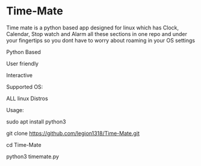 # Time-Mate

Time mate is a python based app designed for linux which has Clock, Calendar, Stop watch and Alarm 
all these sections in one repo and under your fingertips so you dont have to worry about roaming in your OS settings

Python Based

User friendly 

Interactive



Supported OS:

ALL linux Distros

Usage:

sudo apt install python3

git clone https://github.com/legion1318/Time-Mate.git 

cd Time-Mate

python3 timemate.py

